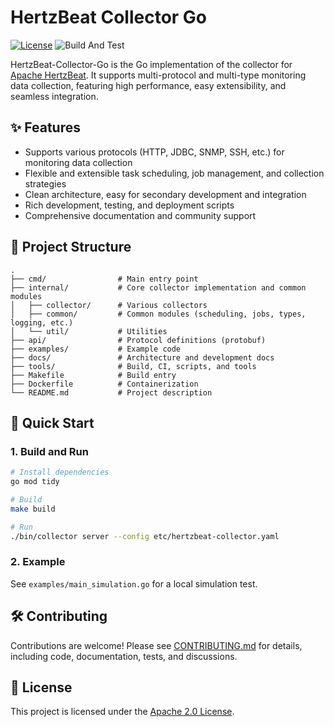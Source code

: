 # HertzBeat Collector Go

[![License](https://img.shields.io/badge/license-Apache%202-blue)](LICENSE)
![Build And Test](https://github.com/apache/hertzbeat-collector-go/workflows/%F0%9F%9B%A0%EF%B8%8F%20Build%20and%20Test/badge.svg)

HertzBeat-Collector-Go is the Go implementation of the collector for [Apache HertzBeat](https://github.com/apache/hertzbeat). It supports multi-protocol and multi-type monitoring data collection, featuring high performance, easy extensibility, and seamless integration.

## ✨ Features

- Supports various protocols (HTTP, JDBC, SNMP, SSH, etc.) for monitoring data collection
- Flexible and extensible task scheduling, job management, and collection strategies
- Clean architecture, easy for secondary development and integration
- Rich development, testing, and deployment scripts
- Comprehensive documentation and community support

## 📂 Project Structure

```text
.
├── cmd/                # Main entry point
├── internal/           # Core collector implementation and common modules
│   ├── collector/      # Various collectors
│   ├── common/         # Common modules (scheduling, jobs, types, logging, etc.)
│   └── util/           # Utilities
├── api/                # Protocol definitions (protobuf)
├── examples/           # Example code
├── docs/               # Architecture and development docs
├── tools/              # Build, CI, scripts, and tools
├── Makefile            # Build entry
├── Dockerfile          # Containerization
└── README.md           # Project description
```

## 🚀 Quick Start

### 1. Build and Run

```bash
# Install dependencies
go mod tidy

# Build
make build

# Run
./bin/collector server --config etc/hertzbeat-collector.yaml
```

### 2. Example

See `examples/main_simulation.go` for a local simulation test.

## 🛠️ Contributing

Contributions are welcome! Please see [CONTRIBUTING.md](CONTRIBUTING.md) for details, including code, documentation, tests, and discussions.

## 📄 License

This project is licensed under the [Apache 2.0 License](LICENSE).
